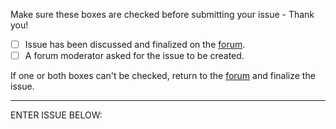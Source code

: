 Make sure these boxes are checked before submitting your issue - Thank you!
- [ ] Issue has been discussed and finalized on the [forum](https://forum.valentina-project.org).
- [ ] A forum moderator asked for the issue to be created. 

If one or both boxes can't be checked, return to the [forum](https://forum.valentina-project.org) and finalize the issue.
_______________________
ENTER ISSUE BELOW:

